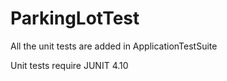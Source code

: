 # ParkingLotTest
All the unit tests are added in ApplicationTestSuite

Unit tests require JUNIT 4.10

